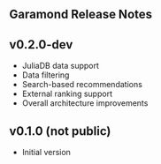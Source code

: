 ## Garamond Release Notes

v0.2.0-dev
------
 - JuliaDB data support
 - Data filtering
 - Search-based recommendations
 - External ranking support
 - Overall architecture improvements

v0.1.0 (not public)
------
 - Initial version
